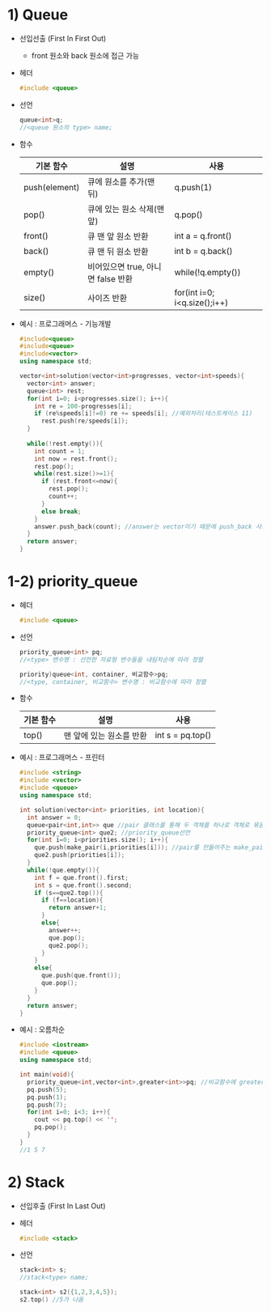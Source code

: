 # 1) Queue

* 선입선출 (First In First Out)
  * front 원소와 back 원소에 접근 가능

* 헤더

  ```c++
  #include <queue>
  ```

* 선언

  ```c++
  queue<int>q;
  //<queue 원소의 type> name;
  ```

* 함수

  | 기본 함수     | 설명                               | 사용                         |
  | ------------- | ---------------------------------- | ---------------------------- |
  | push(element) | 큐에 원소를 추가(맨 뒤)            | q.push(1)                    |
  | pop()         | 큐에 있는 원소 삭제(맨 앞)         | q.pop()                      |
  | front()       | 큐 맨 앞 원소 반환                 | int a = q.front()            |
  | back()        | 큐 맨 뒤 원소 반환                 | int b = q.back()             |
  | empty()       | 비어있으면 true, 아니면 false 반환 | while(!q.empty())            |
  | size()        | 사이즈 반환                        | for(int i=0; i<q.size();i++) |

* 예시 : 프로그래머스 - 기능개발

  ```c++
  #include<queue>
  #include<queue>
  #include<vector>
  using namespace std;
  
  vector<int>solution(vector<int>progresses, vector<int>speeds){
    vector<int> answer;
    queue<int> rest;
    for(int i=0; i<progresses.size(); i++){
      int re = 100-progresses[i];
      if (re%speeds[i]!=0) re += speeds[i]; //예외처리(테스트케이스 11)
  		rest.push(re/speeds[i]);    
    }
    
    while(!rest.empty()){
      int count = 1;
      int now = rest.front();
      rest.pop();
      while(rest.size()>=1){
        if (rest.front<=now){
          rest.pop();
          count++;
        }
        else break;
      }
      answer.push_back(count); //answer는 vector이기 때문에 push_back 사용
    }
    return answer;
  }
  ```



# 1-2) priority_queue

* 헤더

  ```c++
  #include <queue>
  ```

* 선언

  ```c++
  priority_queue<int> pq;
  //<type> 변수명 : 선언한 자료형 변수들을 내림차순에 따라 정렬
  
  priority)queue<int, container, 비교함수>pq;
  //<type, container, 비교함수> 변수명 : 비교함수에 따라 정렬
  ```

* 함수

  | 기본 함수 | 설명                     | 사용             |
  | --------- | ------------------------ | ---------------- |
  | top()     | 맨 앞에 있는 원소를 반환 | int s = pq.top() |

* 예시 : 프로그래머스 - 프린터

  ```c++
  #include <string>
  #include <vector>
  #include <queue>
  using namespace std;
  
  int solution(vector<int> priorities, int location){
    int answer = 0;
    queue<pair<int,int>> que //pair 클래스를 통해 두 객체를 하나로 객체로 묶음 
    priority_queue<int> que2; //priority_queue선언
    for(int i=0; i<priorities.size(); i++){
      que.push(make_pair(i,priorities[i])); //pair를 만들어주는 make_pair함수
      que2.push(priorities[i]);
    }
    while(!que.empty()){
      int f = que.front().first;
      int s = que.front().second;
      if (s==que2.top()){
        if (f==location){
          return answer+1;
        }
        else{
          answer++;
          que.pop();
          que2.pop();
        }
      }
      else{
        que.push(que.front());
        que.pop();
      }
    }
    return answer;
  }
  ```

* 예시 : 오름차순

  ```c++
  #include <iostream>
  #include <queue>
  using namespace std;
  
  int main(void){
    priority_queue<int,vector<int>,greater<int>>pq; //비교함수에 greater<int>를 넣어줌
    pq.push(5);
    pq.push(1);
    pq.push(7);
    for(int i=0; i<3; i++){
      cout << pq.top() << '';
      pq.pop();
    }
  }
  //1 5 7
  ```

  



# 2) Stack

* 선입후출 (First In Last Out)

* 헤더

  ```c++
  #include <stack>
  ```

* 선언

  ```c++
  stack<int> s;
  //stack<type> name;
  
  stack<int> s2({1,2,3,4,5});
  s2.top() //5가 나옴
  ```

  
